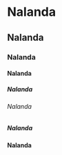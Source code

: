 # Nalanda
## Nalanda
### Nalanda
#### Nalanda
##### Nalanda
###### Nalanda
##### Nalanda
#### Nalanda
###
##
#




